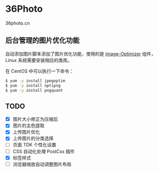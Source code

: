 # 36Photo

36photo.cn

## 后台管理的图片优化功能

自动添加图片脚本添加了图片优化功能，使用的是 [Image-Optimizer](https://github.com/spatie/image-optimizer) 组件，Linux 系统需要安装相应的类库。

在 CentOS 中可以执行一下命令：

```bash
$ yum -y install jpegoptim
$ yum -y install optipng
$ yum -y install pngquant
```

## TODO

- [X] 图片大小修正为压缩后
- [X] 图片的主色提取
- [X] 上传图片优化
- [X] 上传图片的分类选择
- [ ] 页面 TDK 个性化设置
- [ ] CSS 自动化处理 PostCss 插件
- [X] 标签样式
- [ ] 浏览器缩放自动调整图片布局